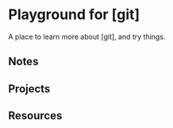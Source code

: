 # Playground for [git]

A place to learn more about [git], and try things.

## Notes
<!--
- [ ] [course-title; author](link)
- [x] [course-title; author](link) *last updated: ##/##/##*
-->
## Projects
<!--
- [ ] project-title (file-path)
- [ ] [course-title; author](notes-link) project-title (file-path)
- [ ] [course-title; author](notes-link) [projects](link)
- [x] project-title (file-path) *last updated: ##/##/##*
-->
## Resources
<!--
- [ ] [title](link)
- [x] [title](link) *last review: ##/##/##*
-->
